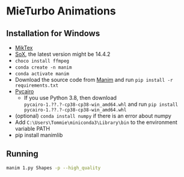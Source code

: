 # MieTurbo Animations

## Installation for Windows

- [MikTex](https://miktex.org/download)
- [SoX](https://sourceforge.net/projects/sox/files/sox/), the latest version might be 14.4.2
- `choco install ffmpeg`
- `conda create -n manim`
- `conda activate manim`
- Download the source code from [Manim](https://github.com/3b1b/manim) and run `pip install -r requirements.txt`
- [Pycairo](https://www.lfd.uci.edu/~gohlke/pythonlibs/#pycairo)
    - If you use Python 3.8, then download `pycairo‑1.??.?‑cp38‑cp38‑win_amd64.whl` and run `pip install pycairo‑1.??.?‑cp38‑cp38‑win_amd64.whl`
- (optional) `conda install numpy` if there is an error about numpy
- Add `C:\Users\Tommie\miniconda3\Library\bin` to the environment variable PATH
- pip install manimlib


## Running

```sh
manim 1.py Shapes -p --high_quality
```